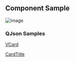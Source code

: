 ## Component Sample

![image](https://cdn.softtech.com.tr/ngsp-quick/nemo/dev/mdImages/VCard/vcard.png)



### QJson Samples

<a href="https://studio.onplateau.com/quick/?q=/quick/qjsons/VCard.qjson" target="_blank">VCard</a>

<a href="https://studio.onplateau.com/quick/?q=/quick/qjsons/CardTitle.qjson" target="_blank">CardTitle</a>
